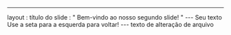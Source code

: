 ---
 layout : título do slide
 : " Bem-vindo ao nosso segundo slide! " 
--- Seu texto Use a seta para a esquerda para voltar!
--- texto de alteração de arquivo
